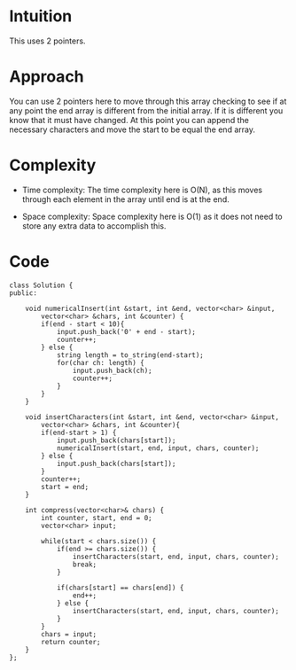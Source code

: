 # Intuition
This uses 2 pointers. 

# Approach
You can use 2 pointers here to move through this array checking to see if at
any point the end array is different from the initial array. If it is different
you know that it must have changed. At this point you can append the necessary
characters and move the start to be equal the end array.

# Complexity
- Time complexity:
The time complexity here is O(N), as this moves through each element in the
array until end is at the end.

- Space complexity:
Space complexity here is O(1) as it does not need to store any extra data to
accomplish this.

# Code
```
class Solution {
public:

    void numericalInsert(int &start, int &end, vector<char> &input,
        vector<char> &chars, int &counter) {
        if(end - start < 10){
            input.push_back('0' + end - start);
            counter++;
        } else {
            string length = to_string(end-start);
            for(char ch: length) {
                input.push_back(ch);
                counter++;
            }
        }
    }

    void insertCharacters(int &start, int &end, vector<char> &input,
        vector<char> &chars, int &counter){
        if(end-start > 1) {
            input.push_back(chars[start]);
            numericalInsert(start, end, input, chars, counter);
        } else {
            input.push_back(chars[start]);
        }
        counter++;
        start = end;
    }

    int compress(vector<char>& chars) {
        int counter, start, end = 0;
        vector<char> input;

        while(start < chars.size()) {
            if(end >= chars.size()) {
                insertCharacters(start, end, input, chars, counter);
                break;
            }

            if(chars[start] == chars[end]) {
                end++;
            } else {
                insertCharacters(start, end, input, chars, counter);
            }
        }
        chars = input;
        return counter;
    }
};
```
